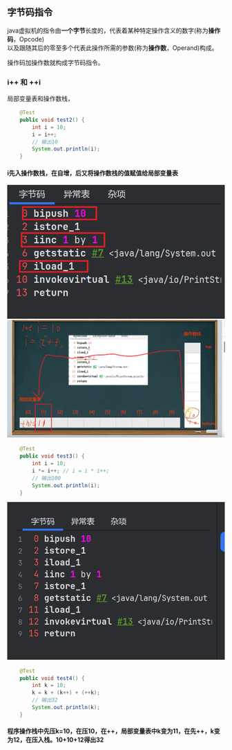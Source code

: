 ## 字节码指令
java虚拟机的指令由**一个字节**长度的，代表着某种特定操作含义的数字(称为**操作码**，Opcode)  
以及跟随其后的零至多个代表此操作所需的参数(称为**操作数**，Operand)构成。  

操作码加操作数就构成字节码指令。

### i++ 和 ++i
局部变量表和操作数栈， 
```java
    @Test
    public void test2() {
        int i = 10;
        i = i++;
        // 输出10
        System.out.println(i);
    }
```
#### i先入操作数栈，在自增，后又将操作数栈的值赋值给局部变量表

![img.png](../images/jvm-05-01.png)
![img.png](../images/jvm-05-02.png)


```java
    @Test
    public void test3() {
        int i = 10;
        i *= i++; // i = i * i++;
        // 输出100
        System.out.println(i);
    }
```
![img.png](../images/jvm-05-03.png)

```java
    @Test
    public void test4() {
        int k = 10;
        k = k + (k++) + (++k);
        // 输出32
        System.out.println(k);
    }
```
#### 程序操作栈中先压k=10，在压10，在++，局部变量表中k变为11，在先++，k变为12，在压入栈。10+10+12得出32